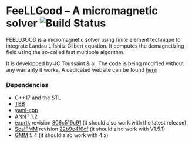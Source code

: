 # FeeLLGood – A micromagnetic solver ![Build Status](https://github.com/feellgood/FeeLLGood/actions/workflows/tests.yml/badge.svg)

FEELLGOOD is a micromagnetic solver using finite element technique to integrate Landau Lifshitz Gilbert equation. It computes the demagnetizing field using the so-called fast multipole algorithm.

It is developped by JC Toussaint & al.
The code is being modified without any warranty it works. A dedicated website can be found [here][]  

### Dependencies

* C++17 and the STL
* [TBB][]
* [yaml-cpp][]
* [ANN][] 1.1.2
* [exprtk][] revision [806c519c91][exprtk-rev] (it should also work with the latest release)
* [ScalFMM][] revision [22b9e4f6cf][ScalFMM-rev] (it should also work with V1.5.1)
* [GMM][] 5.4 (it should also work with 4.x)

[here]: https://feellgood.neel.cnrs.fr/
[TBB]: https://www.threadingbuildingblocks.org/
[yaml-cpp]: https://github.com/jbeder/yaml-cpp
[ANN]: https://www.cs.umd.edu/~mount/ANN/
[exprtk]: https://www.partow.net/programming/exprtk/index.html
[exprtk-rev]: https://github.com/ArashPartow/exprtk/archive/806c519c91fd08ba4fa19380dbf3f6e42de9e2d1.zip
[ScalFMM]: https://gitlab.inria.fr/solverstack/ScalFMM/
[ScalFMM-rev]: https://gitlab.inria.fr/solverstack/ScalFMM/-/archive/22b9e4f6cf4ea721d71198a71e3f5d2c5ae5e7cc/ScalFMM-22b9e4f6cf4ea721d71198a71e3f5d2c5ae5e7cc.tar.gz
[GMM]: http://www.getfem.org/gmm/
